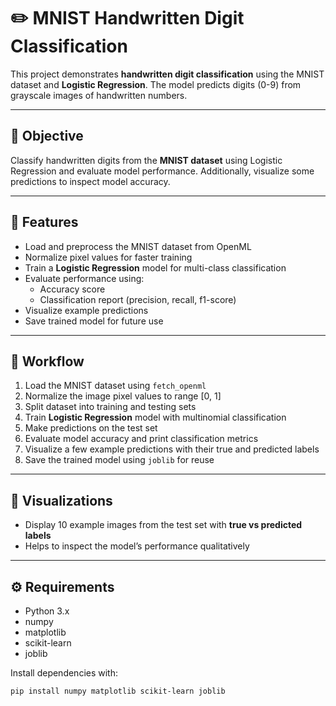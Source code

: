 # ✏️ MNIST Handwritten Digit Classification

This project demonstrates **handwritten digit classification** using the MNIST dataset and **Logistic Regression**. The model predicts digits (0-9) from grayscale images of handwritten numbers.

---

## 🔹 Objective

Classify handwritten digits from the **MNIST dataset** using Logistic Regression and evaluate model performance. Additionally, visualize some predictions to inspect model accuracy.

---

## 🔹 Features

- Load and preprocess the MNIST dataset from OpenML  
- Normalize pixel values for faster training  
- Train a **Logistic Regression** model for multi-class classification  
- Evaluate performance using:
  - Accuracy score  
  - Classification report (precision, recall, f1-score)  
- Visualize example predictions  
- Save trained model for future use  

---

## 🔹 Workflow

1. Load the MNIST dataset using `fetch_openml`  
2. Normalize the image pixel values to range [0, 1]  
3. Split dataset into training and testing sets  
4. Train **Logistic Regression** model with multinomial classification  
5. Make predictions on the test set  
6. Evaluate model accuracy and print classification metrics  
7. Visualize a few example predictions with their true and predicted labels  
8. Save the trained model using `joblib` for reuse  

---

## 🔹 Visualizations

- Display 10 example images from the test set with **true vs predicted labels**  
- Helps to inspect the model’s performance qualitatively  

---

## ⚙️ Requirements

- Python 3.x  
- numpy  
- matplotlib  
- scikit-learn  
- joblib  

Install dependencies with:

```bash
pip install numpy matplotlib scikit-learn joblib
